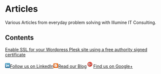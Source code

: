 # Articles
Various Articles from everyday problem solving with Illumine IT Consulting.


## Contents

[Enable SSL for your Wordpress Plesk site using a free authority signed certificate](Enable-SSL-for-your-Wordpress-Plesk-site-using-a-free-authority-signed-certificate/Enable-SSL-for-your-Wordpress-Plesk-site-using-a-free-authority-signed-certificate.md)

![LinkedIN](img/linkedin.png)[Follow us on LinkedIn](https://www.linkedin.com/company/illumine-it-consulting/)![Blogspot](img/blogspot.png)[Read our Blog](https://illumineconsulting.blogspot.com/)![Google+](img/gplus.png)[Find us on Google+](https://plus.google.com/+IllumineGr1/)             



 
